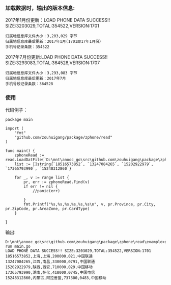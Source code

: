 
### 加载数据时，输出的版本信息:
	
2017年1月份更新：LOAD PHONE DATA SUCCESS!! SIZE:3203029,TOTAL:354522,VERSION:1701

	归属地信息库文件大小：3,203,029 字节
	归属地信息库最后更新：2017年1月(1701即17年1月份）
	手机号记录条数：354522


2017年7月份更新:LOAD PHONE DATA SUCCESS!! SIZE:3293083,TOTAL:364528,VERSION:1707

	归属地信息库文件大小：3,293,083 字节
	归属地信息库最后更新：2017年7月
	手机号段记录条数：364528




### 使用

代码例子：

	package main

	import (
		"fmt"
		"github.com/zouhuigang/package/zphone/read"
	)
	
	func main() {
		zphoneRead := read.LoadDatFile(`D:\mnt\anooc_go\src\github.com\zouhuigang\package\zphone\read\example\phone.dat`)
		list := []string{`18516573852`, `13247084265`, `15202922979`, `17365793990`, `15248312860`}
	
		for _, v := range list {
			pr, err := zphoneRead.Find(v)
			if err != nil {
				//panic(err)
	
			}
			fmt.Printf("%s,%s,%s,%s,%s,%s\n", v, pr.Province, pr.City, pr.ZipCode, pr.AreaZone, pr.CardType)
		}
	
	}


输出:

	D:\mnt\anooc_go\src\github.com\zouhuigang\package\zphone\read\example>go run main.go
	LOAD PHONE DATA SUCCESS!! SIZE:3203029,TOTAL:354522,VERSION:1701
	18516573852,上海,上海,200000,021,中国联通
	13247084265,江西,南昌,330000,0791,中国联通
	15202922979,陕西,西安,710000,029,中国移动
	17365793990,湖南,怀化,418000,0745,中国电信
	15248312860,内蒙古,阿拉善盟,737300,0483,中国移动